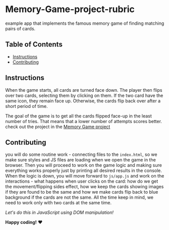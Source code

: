 # Memory-Game-project-rubric

example app that implements the famous memory game of finding matching pairs of cards.




## Table of Contents

- [Instructions](#instructions)
- [Contributing](#contributing)

## Instructions

When the game starts, all cards are turned face down. The player then flips over two cards, selecting them by clicking on them. If the two card have the same icon, they remain face up. Otherwise, the cards flip back over after a short period of time.

The goal of the game is to get all the cards flipped face-up in the least number of tries. That means that a lower number of attempts scores better.
check out the project  in the [Memory Game project](https://abdelkadersettah.github.io/Memory-Game-project-rubric/)

## Contributing

you will do some routine work - connecting files to the `index.html`, so we make sure styles and JS files are loading when we open the game in the browser. Then you will proceed to work on the game logic and making sure everything works properly just by printing all desired results in the console. When the logic is down, you will move forward to `js/app.js` and work on the interactions - what happens when user clicks on the card: how do we get the movement/flipping sides effect, how we keep the cards showing images if they are found to be the same and how we make cards flip back to blue background if the cards are not the same. All the time keep in mind, we need to work only with two cards at the same time.

_Let's do this in JavaScript using DOM manipulation!_

**Happy coding!** :heart:

